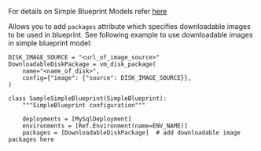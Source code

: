 For details on Simple Blueprint Models refer [here](../../../release-notes/3.2.0/README.md#simpleblueprint-model)

Allows you to add `packages` attribute which specifies downloadable images to be used in blueprint. See following example to use downloadable images in simple blueprint model:

```
DISK_IMAGE_SOURCE = "<url_of_image_source>"
DownloadableDiskPackage = vm_disk_package(
    name="<name_of_disk>",
    config={"image": {"source": DISK_IMAGE_SOURCE}},
)

class SampleSimpleBlueprint(SimpleBlueprint):
    """SimpleBlueprint configuration"""

    deployments = [MySqlDeployment]
    environments = [Ref.Environment(name=ENV_NAME)]
    packages = [DownloadableDiskPackage]  # add downloadable image packages here

```